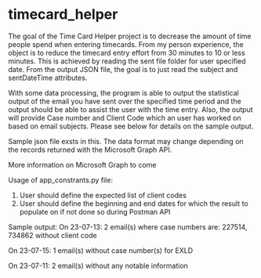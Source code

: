 # timecard_helper

The goal of the Time Card Helper project is to decrease the amount of time people spend when entering timecards. From my person experience, the object is to reduce the timecard entry effort from 30 minutes to 10 or less minutes.
This is achieved by reading the sent file folder for user specified date. From the output JSON file, the goal is to just read the subject and sentDateTime attributes.

With some data processing, the program is able to output the statistical output of the email you have sent over the specified time period and the output should be able to assist the user with the time entry. Also, the output will provide Case number and Client Code which an user has worked on based on email subjects. Please see below for details on the sample output.

Sample json file exsts in this. The data format may change depending on the records returned with the Microsoft Graph API.

More information on Microsoft Graph to come

Usage of app_constrants.py file:
1. User should define the expected list of client codes
2. User should define the beginning and end dates for which the result to populate on if not done so during Postman API



Sample output:
On 23-07-13: 
2 email(s) where case numbers are: 227514, 734862 without client code


On 23-07-15: 
1 email(s) without case number(s) for EXLD


On 23-07-11: 
2 email(s) without any notable information